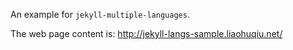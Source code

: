 An example for `jekyll-multiple-languages`.

The web page content is: http://jekyll-langs-sample.liaohuqiu.net/
